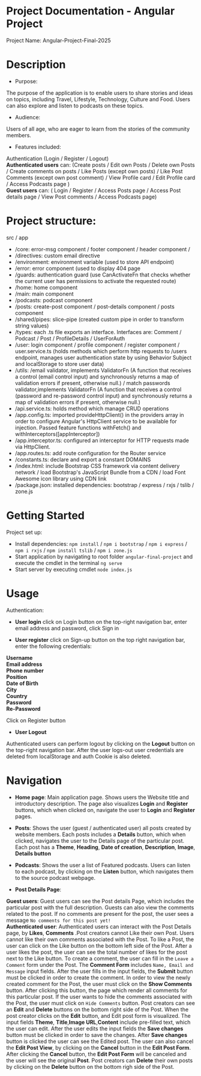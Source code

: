 # Project Documentation - Angular Project

Project Name: Angular-Project-Final-2025
# Description
- Purpose:  
  
The purpose of the application is to enable users to share stories and ideas on topics, including Travel, Lifestyle, Technology, Culture and Food. Users can also explore and listen to podcasts on these topics.
- Audience:  
  
Users of all age, who are eager to learn from the stories of the community members.

- Features included:  
  
Authentication (Login / Register / Logout)  
__Authenticated users__ can: (Create posts / Edit own Posts / Delete own Posts / Create comments on posts / Like Posts (except own posts) / Like Post Comments (except own post comment) / View Profile card / Edit Profile card / Access Podcasts page )  
__Guest users__ can: ( Login / Register / Access Posts page / Access Post details page / View Post comments / Access Podcasts page)

# Project structure:

src / app  
-  /core: error-msg component / footer component / header component /
-  /directives: custom email directive
-  /environment: environment variable (used to store API endpoint)
-  /error: error component (used  to display 404 page
-  /guards: authentication guard (use CanActivateFn that checks whether the current user has permissions to activate the requested route)
-  /home: home component
-  /main: main component
-  /podcasts: podcast component
-  /posts: create-post component / post-details component / posts component
-  /shared/pipes: slice-pipe (created custom pipe in order to transform string values)
-  /types: each .ts file exports an interface. Interfaces are: Comment / Podcast / Post / ProfileDetails / UserForAuth
-  /user: login component / profile component / register component / user.service.ts (holds methods which perform http requests to /users endpoint, manages user authentication state by using Behavior Subject and localStorage to store user data)
-  /utils: /email validator, implements ValidatorFn (A function that receives a control (email control input) and synchronously returns a map of validation errors if present, otherwise null.) / match passwords validator,implements ValidatorFn (A function that receives a control (password and re-password control input) and synchronously returns a map of validation errors if present, otherwise null.)
-  /api.service.ts: holds method which manage CRUD operations
-  /app.config.ts: imported provideHttpClient() in the providers array in order to configure Angular's HttpClient service to be available for injection. Passed feature functions withFetch() and withInterceptors([appInterceptor])
- /app.interceptor.ts: configured an interceptor for HTTP requests made via HttpClient.
- /app.routes.ts: add route configuration for the Router service
- /constants.ts: declare and export a constant DOMAINS
- /index.html: include Bootstrap CSS framework via content delivery network / load Bootstrap's JavaScript Bundle from a CDN / load Font Awesome icon library using CDN link
- /package.json: installed dependencies: bootstrap / express / rxjs / tslib / zone.js

# Getting Started

Project set up:
- Install dependencies: `npm install` / `npm i bootstrap` / `npm i express` / `npm i rxjs` / `npm install tslib` / `npm i zone.js`
- Start application by navigating to root folder `angular-final-project` and execute the cmdlet in the terminal `ng serve`
- Start server by executing cmdlet `node index.js`

# Usage
Authentication:  
- __User login__
  click on Login button on the top-right navigation bar, enter email address and password, click Sign in  

- __User register__
  click on Sign-up button on the top right navigation bar, enter the following credentials:   
   
__Username__    
__Email address__  
__Phone number__  
__Position__    
__Date of Birth__    
__City__  
__Country__  
__Password__  
__Re-Password__  
  
Click on Register button 

- __User Logout__  
  
Authenticated users can perform logout by clicking on the __Logout__ button on the top-right navigation bar. After the user logs-out user credentials are deleted from localStorage and auth Cookie is also deleted.

# Navigation

- __Home page__: Main application page. Shows users the Website title and introductory description. The page also visualizes __Login__ and __Register__ buttons, which when clicked on, navigate the user to __Login__ and __Register__ pages.

- __Posts__: Shows the user (guest / authenticated user) all posts created by website members. Each posts includes a __Details__ button, which when clicked, navigates the user to the Details page of the particular post. Each post has a __Theme__, __Heading__, __Date of creation__, __Description__, __Image__, __Details button__

- __Podcasts__: Shows the user a list of Featured podcasts. Users can listen to each podcast, by clicking on the __Listen__ button, which navigates them to the source podcast webpage.  

- __Post Details Page__:  

__Guest users__: Guest users can see the Post details Page, which includes the particular post with the full description. Guests can also view the comments related to the post. If no comments are present for the post, the user sees a message `No comments for this post yet!`  
__Authenticated user__: Authenticated users can interact with the Post Details page, by __Likes__, __Comments__ .Post creators cannot Like their own Post. Users cannot like their own comments associated with the Post. To like a Post, the user can click on the Like button on the bottom left side of the Post. After a user likes the post, the user can see the total number of likes for the post next to the Like button. To create a comment, the user can fill in the `Leave a Comment` form under the Post. The __Comment Form__ includes `Name, Email and Message` input fields. After the user fills in the input fields, the __Submit__ button must be clicked in order to create the comment.
In order to view the newly created comment for the Post, the user must click on the __Show Comments__  button. After clicking this button, the page which render all comments for this particular post. If the user wants to hide the comments associated with the Post, the user must click on `Hide Comments` button.
Post creators can see an __Edit__ and __Delete__ buttons on the bottom right side of the Post. When the post creator clicks on the __Edit__ button, and Edit post form is visualized.
The input fields __Theme__, __Title__,__Image URL__,__Content__ include pre-filled text, which the user can edit. After the user edits the input fields the __Save changes__ button must be clicked in order to save the changes. After __Save changes__ button is clicked the user can see the Edited post. The user can also cancel the __Edit Post View__, by clicking on the __Cancel__ button in the __Edit Post Form__. After clicking the __Cancel__ button, the __Edit Post Form__ will be canceled and the user will see the original __Post__. Post creators can __Delete__ their own posts by clicking on the __Delete__ button on the bottom righ side of the Post.
